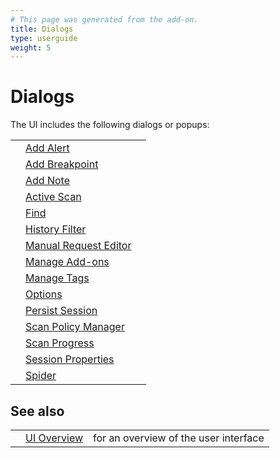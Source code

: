```yaml
---
# This page was generated from the add-on.
title: Dialogs
type: userguide
weight: 5
---
```


# Dialogs

The UI includes the following dialogs or popups:

|     |                                                                |     |
| --- | -------------------------------------------------------------- | --- |
|     | [Add Alert](/docs/desktop/ui/dialogs/addalert/)                |     |
|     | [Add Breakpoint](/docs/desktop/ui/dialogs/addbreak/)           |     |
|     | [Add Note](/docs/desktop/ui/dialogs/addnote/)                  |     |
|     | [Active Scan](/docs/desktop/ui/dialogs/advascan/)              |     |
|     | [Find](/docs/desktop/ui/dialogs/find/)                         |     |
|     | [History Filter](/docs/desktop/ui/dialogs/hist_filter/)        |     |
|     | [Manual Request Editor](/docs/desktop/ui/dialogs/man_req/)     |     |
|     | [Manage Add-ons](/docs/desktop/ui/dialogs/manageaddons/)       |     |
|     | [Manage Tags](/docs/desktop/ui/dialogs/managetags/)            |     |
|     | [Options](/docs/desktop/ui/dialogs/options/)                   |     |
|     | [Persist Session](/docs/desktop/ui/dialogs/persistsession/)    |     |
|     | [Scan Policy Manager](/docs/desktop/ui/dialogs/scanpolicymgr/) |     |
|     | [Scan Progress](/docs/desktop/ui/dialogs/scanprogress/)        |     |
|     | [Session Properties](/docs/desktop/ui/dialogs/session/)        |     |
|     | [Spider](/docs/desktop/ui/dialogs/spider/)                     |     |

## See also

|     |                                  |                                       |
| --- | -------------------------------- | ------------------------------------- |
|     | [UI Overview](/docs/desktop/ui/) | for an overview of the user interface |
